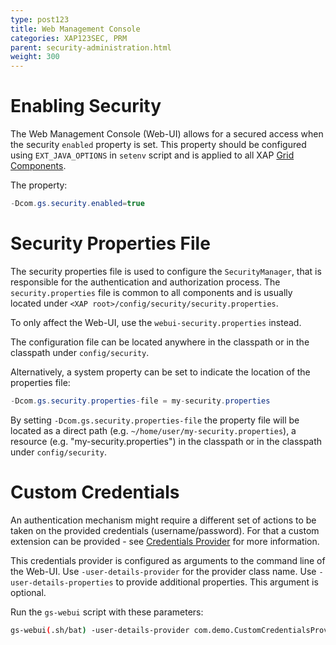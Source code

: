 ```yaml
---
type: post123
title: Web Management Console
categories: XAP123SEC, PRM
parent: security-administration.html
weight: 300
---
```




# Enabling Security

The Web Management Console (Web-UI) allows for a secured access when the security `enabled` property is set.
This property should be configured using `EXT_JAVA_OPTIONS` in `setenv` script and is applied to all XAP [Grid Components](securing-the-grid-services.html).

The property:
```java
-Dcom.gs.security.enabled=true
```

# Security Properties File

The security properties file is used to configure the `SecurityManager`, that is responsible for the authentication and authorization process.
The `security.properties` file is common to all components and is usually located under `<XAP root>/config/security/security.properties`.
 
To only affect the Web-UI, use the `webui-security.properties` instead.

The configuration file can be located anywhere in the classpath or in the classpath under `config/security`.

Alternatively, a system property can be set to indicate the location of the properties file: 

```java
-Dcom.gs.security.properties-file = my-security.properties
```

By setting `-Dcom.gs.security.properties-file` the property file will be located as a direct path (e.g. `~/home/user/my-security.properties`), 
a resource (e.g. "my-security.properties") in the classpath or in the classpath under `config/security`.

# Custom Credentials

An authentication mechanism might require a different set of actions to be taken on the provided credentials (username/password).
For that a custom extension can be provided - see [Credentials Provider](custom-authentication.html) for more information.

This credentials provider is configured as arguments to the command line of the Web-UI.
Use `-user-details-provider` for the provider class name.
Use `-user-details-properties` to provide additional properties. This argument is optional.

Run the `gs-webui` script with these parameters:

```bash
gs-webui(.sh/bat) -user-details-provider com.demo.CustomCredentialsProvider -user-details-properties custom-security.server-address=myServer
```

